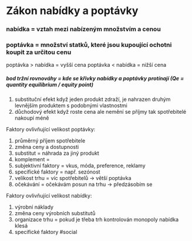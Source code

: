 # Zákon nabídky a poptávky
### nabídka = vztah mezi nabízeným množstvím a cenou
### poptávka = množství statků, které jsou kupoující ochotni koupit za určitou cenu
poptávka > nabídka = vyšší cena
poptávka < nabídka = nižší cena

##### bod tržní rovnováhy = kde se křivky nabídky a poptávky protínají (Qe = quantity equilibrium / equity point)

1. substituční efekt
když jeden produkt zdraží, je nahrazen druhým levnějším produktem s podobnými vlastnostmi
2. důchodový efekt
když roste cena ale nemění se příjmy tak spotřebitelé nakoupí méně

Faktory ovlivňující velikost poptávky:
1. průměrný příjem spotřebitele
2. změna ceny a dostupnosti
3. substitut = náhrada za jiný produkt
4. komplement = 
5. subjektivní faktory = vkus, móda, preference, reklamy
6. specifické faktory = např. sezónost
7. velikost trhu = víc spotřebitelů -> větší poptávka
8. očekávání = očekávám posun na trhu -> předzásobím se

Faktory ovlivňující velikost nabídky:
1. výrobní náklady
2. změna ceny výrobních substitutů
3. organizace trhu = pokud je třeba trh kontrolován monopoly nabídka klesá
4. specifické faktory
#social 